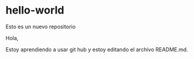 # hello-world
Esto es un nuevo repositorio

Hola,

Estoy aprendiendo a usar git hub y estoy editando el archivo README.md.


